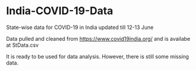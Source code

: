 # India-COVID-19-Data
State-wise data for COVID-19 in India updated till 12-13 June

Data pulled and cleaned from https://www.covid19india.org/ and is availabe at StData.csv

It is ready to be used for data analysis. However, there is still some missing data.
